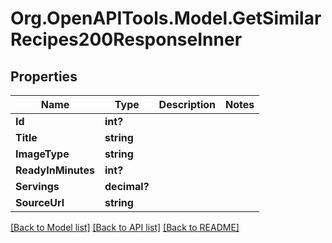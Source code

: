 # Org.OpenAPITools.Model.GetSimilarRecipes200ResponseInner

## Properties

Name | Type | Description | Notes
------------ | ------------- | ------------- | -------------
**Id** | **int?** |  | 
**Title** | **string** |  | 
**ImageType** | **string** |  | 
**ReadyInMinutes** | **int?** |  | 
**Servings** | **decimal?** |  | 
**SourceUrl** | **string** |  | 

[[Back to Model list]](../README.md#documentation-for-models) [[Back to API list]](../README.md#documentation-for-api-endpoints) [[Back to README]](../README.md)

